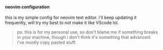 #### neovim configuration

this is my simple config for neovim text editor. i'll keep updating it frequently, will try my best to not make it like VScode lol.

> ps: this is for my personal use, so don't blame me if something breaks in your machine, though i don't think it's something that advanced. i've mostly copy pasted stuff.
